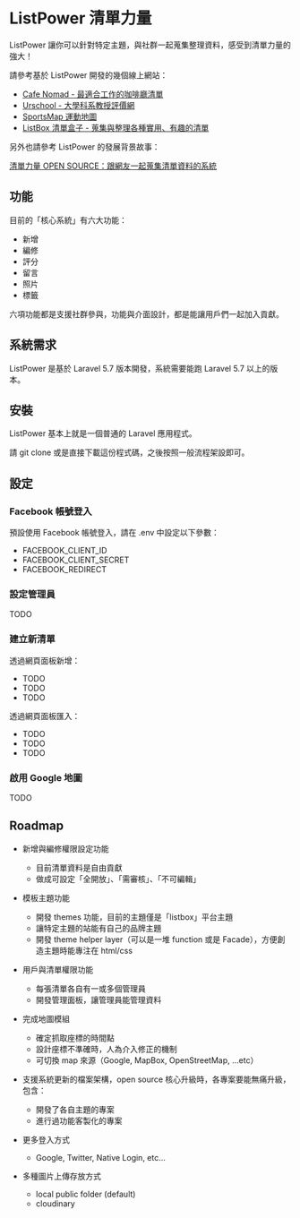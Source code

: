 # ListPower 清單力量

ListPower 讓你可以針對特定主題，與社群一起蒐集整理資料，感受到清單力量的強大！

請參考基於 ListPower 開發的幾個線上網站：

- [Cafe Nomad - 最適合工作的咖啡廳清單](https://cafenomad.tw/)
- [Urschool - 大學科系教授評價網](https://urschool.org/)
- [SportsMap 運動地圖](https://isportsmap.com/)
- [ListBox 清單盒子 - 蒐集與整理各種實用、有趣的清單](https://listbox.app/)

另外也請參考 ListPower 的發展背景故事：

[清單力量 OPEN SOURCE：跟網友一起蒐集清單資料的系統](http://blog.turn.tw/?p=3720)

## 功能

目前的「核心系統」有六大功能：

- 新增
- 編修
- 評分
- 留言
- 照片
- 標籤

六項功能都是支援社群參與，功能與介面設計，都是能讓用戶們一起加入貢獻。

## 系統需求

ListPower 是基於 Laravel 5.7 版本開發，系統需要能跑 Laravel 5.7 以上的版本。

## 安裝

ListPower 基本上就是一個普通的 Laravel 應用程式。

請 git clone 或是直接下載這份程式碼，之後按照一般流程架設即可。

## 設定

### Facebook 帳號登入

預設使用 Facebook 帳號登入，請在 .env 中設定以下參數：

- FACEBOOK_CLIENT_ID
- FACEBOOK_CLIENT_SECRET
- FACEBOOK_REDIRECT

### 設定管理員

TODO

### 建立新清單

透過網頁面板新增：

- TODO
- TODO
- TODO

透過網頁面板匯入：

- TODO
- TODO
- TODO

### 啟用 Google 地圖

TODO

## Roadmap

- 新增與編修權限設定功能
  - 目前清單資料是自由貢獻
  - 做成可設定「全開放」、「需審核」、「不可編輯」

- 模板主題功能
  - 開發 themes 功能，目前的主題僅是「listbox」平台主題
  - 讓特定主題的站能有自己的品牌主題
  - 開發 theme helper layer（可以是一堆 function 或是 Facade），方便創造主題時能專注在 html/css

- 用戶與清單權限功能
  - 每張清單各自有一或多個管理員
  - 開發管理面板，讓管理員能管理資料

- 完成地圖模組
  - 確定抓取座標的時間點
  - 設計座標不準確時，人為介入修正的機制
  - 可切換 map 來源（Google, MapBox, OpenStreetMap, ...etc）

- 支援系統更新的檔案架構，open source 核心升級時，各專案要能無痛升級，包含：
  - 開發了各自主題的專案
  - 進行過功能客製化的專案

- 更多登入方式
  - Google, Twitter, Native Login, etc...

- 多種圖片上傳存放方式
  - local public folder (default)
  - cloudinary
